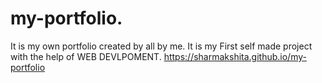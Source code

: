 # my-portfolio.
It is my own portfolio created by all by me.
It is my First self made project with the help of WEB DEVLPOMENT.
https://sharmakshita.github.io/my-portfolio
